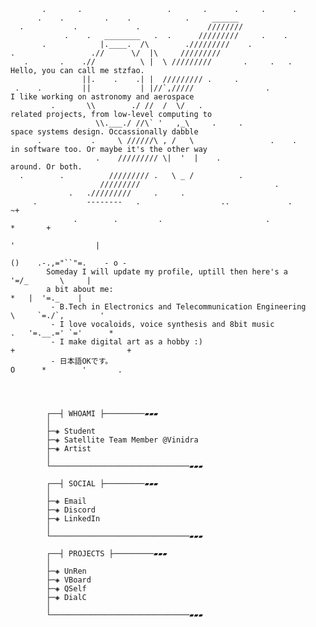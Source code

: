            .       .                   .       .      .     .      .
          .    .         .    .            .     ______
      .           .             .               ////////
                .    .   ________   .  .      /////////     .    .
           .            |.____.  /\        ./////////    .
    .                 .//      \/  |\     /////////
       .       .    .//          \ |  \ /////////       .     .   .                 Hello, you can call me stzfao.   
                    ||.    .    .| |  ///////// .     .                                                                
     .    .         ||           | |//`,/////                .                      I like working on astronomy and aerospace
             .       \\        ./ //  /  \/   .                                     related projects, from low-level computing to 
                       \\.___./ //\` '   ,_\     .     .                            space systems design. Occassionally dabble
          .           .     \ //////\ , /   \                 .    .                in software too. Or maybe it's the other way
                       .    ///////// \|  '  |    .                                 around. Or both.
      .        .          ///////// .   \ _ /          .
                        /////////                              .
                 .   ./////////     .     .                                         
         .           --------   .                  ..             .                                  ~+
                  .        .         .                       .                                                *       +
                                                                                                        '                  |
                                                                                                    ()    .-.,="``"=.    - o -
            Someday I will update my profile, uptill then here's a                                        '=/_       \     |
            a bit about me:                                                                            *   |  '=._    |
             - B.Tech in Electronics and Telecommunication Engineering                                      \     `=./`,        '
             - I love vocaloids, voice synthesis and 8bit music                                          .   '=.__.=' `='      *
             - I make digital art as a hobby :)                                                 +                         +
             - 日本語OKです。                                                                          O      *        '       .




            ┌──┤ WHOAMI ├─────────▰▰▰
            │
            ├─◈ Student
            ├─◈ Satellite Team Member @Vinidra
            ├─◈ Artist
            │
            └───────────────────────────────▰▰▰

            ┌──┤ SOCIAL ├─────────▰▰▰
            │
            ├─◈ Email
            ├─◈ Discord
            ├─◈ LinkedIn
            │
            └───────────────────────────────▰▰▰

            ┌──┤ PROJECTS ├─────────▰▰▰
            │
            ├─◈ UnRen
            ├─◈ VBoard
            ├─◈ QSelf            
            ├─◈ DialC
            │
            └───────────────────────────────▰▰▰
